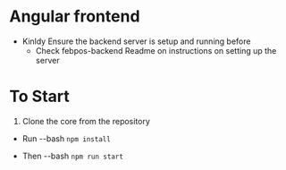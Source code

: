 # Angular frontend
- Kinldy Ensure the backend server is setup and running before 
    - Check febpos-backend Readme on instructions on setting up the server

# To Start
1. Clone the core from the repository
- Run
--bash
`npm install`

- Then 
--bash
`npm run start`